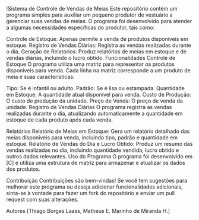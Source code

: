 !Sistema de Controle de Vendas de Meias
Este repositório contém um programa simples para auxiliar um pequeno produtor de vestuário a gerenciar suas vendas de meias. O programa foi desenvolvido para atender a algumas necessidades específicas do produtor, tais como:

Controle de Estoque: Apenas permite a venda de produtos disponíveis em estoque.
Registro de Vendas Diárias: Registra as vendas realizadas durante o dia.
Geração de Relatórios: Produz relatórios de meias em estoque e de vendas diárias, incluindo o lucro obtido.
Funcionalidades
Controle de Estoque
O programa utiliza uma matriz para representar os produtos disponíveis para venda. Cada linha na matriz corresponde a um produto de meia e suas características:

Tipo: Se é infantil ou adulto.
Padrão: Se é lisa ou estampada.
Quantidade em Estoque: A quantidade atual disponível para venda.
Custo de Produção: O custo de produção da unidade.
Preço de Venda: O preço de venda da unidade.
Registro de Vendas Diárias
O programa registra as vendas realizadas durante o dia, atualizando automaticamente a quantidade em estoque de cada produto após cada venda.

Relatórios
Relatório de Meias em Estoque: Gera um relatório detalhado das meias disponíveis para venda, incluindo tipo, padrão e quantidade em estoque.
Relatório de Vendas do Dia e Lucro Obtido: Produz um resumo das vendas realizadas no dia, incluindo quantidade vendida, lucro obtido e outros dados relevantes.
Uso do Programa
O programa foi desenvolvido em [C] e utiliza uma estrutura de matriz para armazenar e atualizar os dados dos produtos.

Contribuição
Contribuições são bem-vindas! Se você tem sugestões para melhorar este programa ou deseja adicionar funcionalidades adicionais, sinta-se à vontade para fazer um fork do repositório e enviar um pull request com suas alterações.

Autores
[Thiago Borges Laass, Matheus E. Marinho de Miranda H.]
